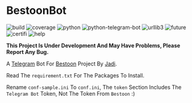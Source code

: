 # BestoonBot

![build](https://img.shields.io/badge/build-passing-green.svg)
![coverage](https://img.shields.io/badge/coverage-75%25-green.svg)
![python](https://img.shields.io/badge/python-2.7-blue.svg)
![python-telegram-bot](https://img.shields.io/badge/python--telegram--bot-5.3.0-blue.svg)
![urllib3](https://img.shields.io/badge/urllib3-1.19.1-blue.svg)
![future](https://img.shields.io/badge/future-0.16.0-blue.svg)
![certifi](https://img.shields.io/badge/certifi-2016.9.26-blue.svg)
![help](https://img.shields.io/badge/Help-Needed-green.svg)

__This Project Is Under Development And May Have Problems, Please Report Any Bug.__

A [Telegram](https://telegram.org) Bot For [Bestoon](http://bestoon.ir) Project By [Jadi](http://jadi.net).

Read The `requirement.txt` For The Packages To Install.

Rename `conf-sample.ini` To `conf.ini`, The `token` Section Includes The `Telegram Bot` Token, Not The Token From `Bestoon` :)
